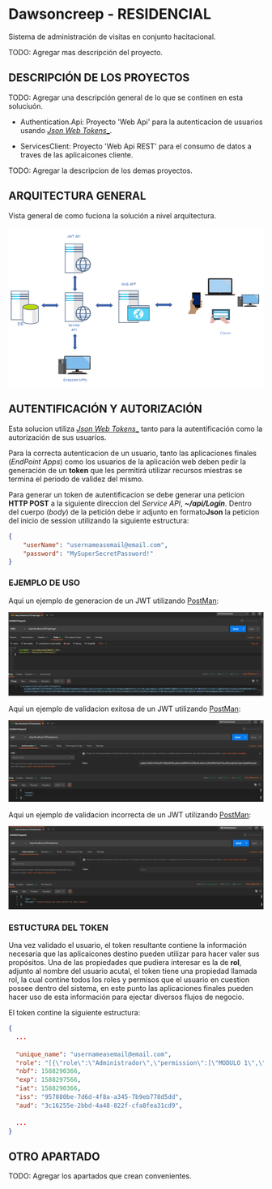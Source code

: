 # Dawsoncreep - RESIDENCIAL

Sistema de administración de visitas en conjunto hacitacional.

TODO: Agregar mas descripción del proyecto.

## DESCRIPCIÓN DE LOS PROYECTOS

TODO: Agregar una descripción general de lo que se continen en esta soluciuón.

* Authentication.Api: Proyecto 'Web Api' para la autenticacion de usuarios usando [_Json Web Tokens__]("https://jwt.io/").

* ServicesClient: Proyecto 'Web Api REST' para el consumo de datos a traves de las aplicaicones cliente.  

TODO: Agregar la descripcion de los demas proyectos.

## ARQUITECTURA GENERAL

Vista general de como fuciona la solución a nivel arquitectura.

![alt text](Docs/Imgs/BaseArchitecture.PNG "Arquitectura Base")


## AUTENTIFICACIÓN Y AUTORIZACIÓN

Esta solucion utiliza [_Json Web Tokens__]("https://jwt.io/") tanto para la autentificación como la autorización de sus usuarios.

Para la correcta autenticacion de un usuario, tanto las aplicaciones finales (_EndPoint Apps_) como los usuarios de la aplicación web deben pedir la generación de un __token__ que les permitirá utilizar recursos miestras se termina el periodo de validez del mismo.

Para generar un token de autentificacion se debe generar una peticion **HTTP POST** a la siguiente direccion del _Service API_, **_~/api/Login_**. Dentro del cuerpo (*body*) de la petición debe ir adjunto en formato**Json** la peticion del inicio de session utilizando la siguiente estructura:

```json
{
    "userName": "usernameasemail@email.com",
    "password": "MySuperSecretPassword!"
}
```

### EJEMPLO DE USO

Aqui un ejemplo de generacion de un JWT utilizando [PostMan]("https://www.postman.com/"):

![alt text](Docs/Imgs/SampleTokenGeneration.PNG "Generacion de un JWT utilizando Postman.")

Aqui un ejemplo de validacion exitosa de un JWT utilizando [PostMan]("https://www.postman.com/"):

![alt text](Docs/Imgs/SampleTokenValidationSuccess.PNG "Generacion de un JWT utilizando Postman.")

Aqui un ejemplo de validacion incorrecta de un JWT utilizando [PostMan]("https://www.postman.com/"):

![alt text](Docs/Imgs/SampleTokenValidationFail.PNG "Generacion de un JWT utilizando Postman.")

### ESTUCTURA DEL TOKEN

Una vez validado el usuario, el token resultante contiene la información necesaria que las aplicaicones destino pueden utilizar para hacer valer sus propósitos. Una de las propiedades que pudiera interesar es la de **rol**, adjunto al nombre del usuario acutal, el token tiene una propiedad llamada rol, la cual contine todos los roles y permisos que el usuario en cuestion possee dentro del sistema, en este punto las aplicaciones finales pueden hacer uso de esta información para ejectar diversos flujos de negocio.

El token contine la siguiente estructura:

```json
{
  ...
  
  "unique_name": "usernameasemail@email.com",
  "role": "[{\"role\":\"Administrador\",\"permission\":[\"MODULO 1\",\"MENU 1\",\"MENU 2\",\"MENU 3\"]}]",
  "nbf": 1588290366,
  "exp": 1588297566,
  "iat": 1588290366,
  "iss": "957880be-7d6d-4f8a-a345-7b9eb778d5dd",
  "aud": "3c16255e-2bbd-4a48-822f-cfa8fea31cd9",  

  ...
}
```

## OTRO APARTADO

TODO: Agregar los apartados que crean convenientes.